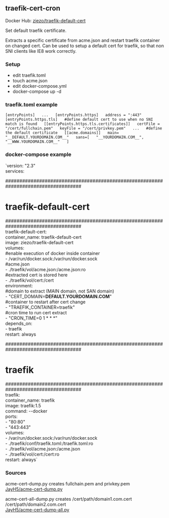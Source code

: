 ## traefik-cert-cron

Docker Hub: [ziezo/traefik-default-cert](https://hub.docker.com/r/ziezo/traefik-default-cert/)

Set default traefik certificate.

Extracts a specific certificate from acme.json and restart traefik container on changed cert. Can be used to setup a default cert for traefik, so that non SNI clients like IE8 work correctly.

### Setup

- edit traefik.toml
- touch acme.json
- edit docker-compose.yml
- docker-compose up -d

### traefik.toml example

`[entryPoints]  
...  
  [entryPoints.https]  
  address = ":443"  
    [entryPoints.https.tls]  
      #define default cert to use when no SNI match is found  
      [[entryPoints.https.tls.certificates]]  
      certFile = "/cert/fullchain.pem"  
      keyFile = "/cert/privkey.pem"  
...  
#define the default certificate  
[[acme.domains]]  
main= "__DEFAULT.YOURDOMAIN.COM__"  
sans=[  
"__YOURDOMAIN.COM__",  
"__WWW.YOURDOMAIN.COM__"  
]`

### docker-compose example

`version: "2.3"  
services:  
  
###################################################################################  
# traefik-default-cert  
###################################################################################  
  traefik-default-cert:  
    container_name: traefik-default-cert  
    image: ziezo/traefik-default-cert  
    volumes:  
    #enable execution of docker inside container  
    - /var/run/docker.sock:/var/run/docker.sock  
    #acme.json  
    - ./traefik/vol/acme.json:/acme.json:ro  
    #extracted cert is stored here  
    - ./traefik/vol/cert:/cert  
    environment:  
    #domain to extract (MAIN domain, not SAN domain)  
    - "CERT_DOMAIN=__DEFAULT.YOURDOMAIN.COM__"  
    #container to restart after cert change  
    - "TRAEFIK_CONTAINER=traefik"  
    #cron time to run cert extract  
    - "CRON_TIME=0 1 * * *"  
    depends_on:  
    - traefik  
    restart: always  
  
  
###################################################################################  
# traefik  
###################################################################################  
  traefik:  
    container_name: traefik  
    image: traefik:1.5  
    command: --docker  
    ports:  
    - "80:80"  
    - "443:443"  
    volumes:  
    - /var/run/docker.sock:/var/run/docker.sock  
    - ./traefik/conf/traefik.toml:/traefik.toml:ro  
    - ./traefik/vol/acme.json:/acme.json  
    - ./traefik/vol/cert:/cert:ro  
    restart: always`

### Sources

acme-cert-dump.py creates fullchain.pem and privkey.pem  
[JayH5/acme-cert-dump.py](https://gist.github.com/JayH5/f9e4dc48635f3faa63c52813ff6d115f)

acme-cert-all-dump.py  creates /cert/path/domain1.com.cert /cert/path/domain2.com.cert  
[JayH5/acme-cert-dump-all.py](https://gist.github.com/JayH5/1a427e2f52444f45280f30215d5a92d9)
